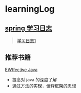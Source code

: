 # learningLog

## [spring 学习日志](https://github.com/JrYYY/learningLog/blob/main/spring)
 > [学习日志1](https://github.com/JrYYY/learningLog/blob/main/spring/spring%E5%AD%A6%E4%B9%A01.md)



## 推荐书籍

 [EWffective Java]()
 * 提高对 java 的深度了解
 * 通过方法的实现，诠释框架的思想
